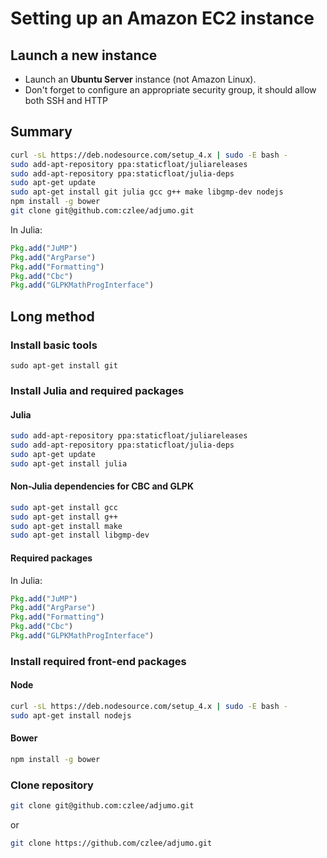 # Setting up an Amazon EC2 instance

## Launch a new instance
- Launch an **Ubuntu Server** instance (not Amazon Linux).
- Don't forget to configure an appropriate security group, it should allow both
  SSH and HTTP

## Summary
``` bash
curl -sL https://deb.nodesource.com/setup_4.x | sudo -E bash -
sudo add-apt-repository ppa:staticfloat/juliareleases
sudo add-apt-repository ppa:staticfloat/julia-deps
sudo apt-get update
sudo apt-get install git julia gcc g++ make libgmp-dev nodejs
npm install -g bower
git clone git@github.com:czlee/adjumo.git
```

In Julia:
``` julia
Pkg.add("JuMP")
Pkg.add("ArgParse")
Pkg.add("Formatting")
Pkg.add("Cbc")
Pkg.add("GLPKMathProgInterface")
```

## Long method
### Install basic tools
```
sudo apt-get install git
```

### Install Julia and required packages
#### Julia
``` bash
sudo add-apt-repository ppa:staticfloat/juliareleases
sudo add-apt-repository ppa:staticfloat/julia-deps
sudo apt-get update
sudo apt-get install julia
```

#### Non-Julia dependencies for CBC and GLPK
``` bash
sudo apt-get install gcc
sudo apt-get install g++
sudo apt-get install make
sudo apt-get install libgmp-dev
```

#### Required packages
In Julia:
``` julia
Pkg.add("JuMP")
Pkg.add("ArgParse")
Pkg.add("Formatting")
Pkg.add("Cbc")
Pkg.add("GLPKMathProgInterface")
```

### Install required front-end packages
#### Node
``` bash
curl -sL https://deb.nodesource.com/setup_4.x | sudo -E bash -
sudo apt-get install nodejs
```

#### Bower
``` bash
npm install -g bower
```

### Clone repository
``` bash
git clone git@github.com:czlee/adjumo.git
```
or
``` bash
git clone https://github.com/czlee/adjumo.git
```
